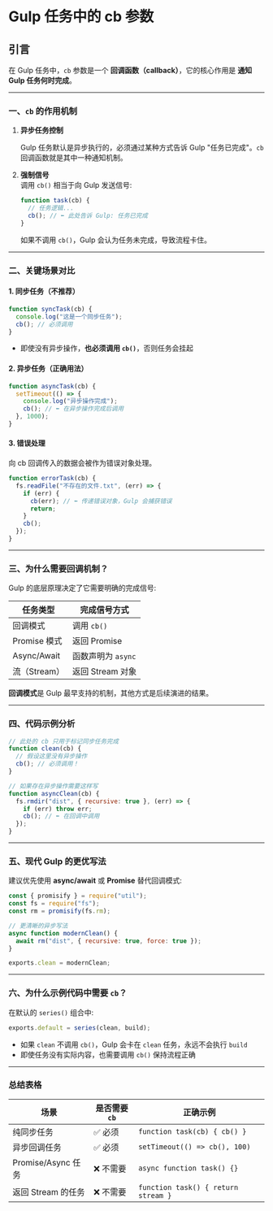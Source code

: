# Gulp 任务中的 cb 参数

## 引言

在 Gulp 任务中，`cb` 参数是一个 **回调函数（callback）**，它的核心作用是 **通知 Gulp 任务何时完成**。

---

### 一、`cb` 的作用机制

1. **异步任务控制**

   Gulp 任务默认是异步执行的，必须通过某种方式告诉 Gulp "任务已完成"。`cb` 回调函数就是其中一种通知机制。

2. **强制信号**  
   调用 `cb()` 相当于向 Gulp 发送信号:

   ```javascript
   function task(cb) {
     // 任务逻辑...
     cb(); // ⬅️ 此处告诉 Gulp: 任务已完成
   }
   ```

   如果不调用 `cb()`，Gulp 会认为任务未完成，导致流程卡住。

---

### 二、关键场景对比

#### 1. 同步任务（不推荐）

```javascript
function syncTask(cb) {
  console.log("这是一个同步任务");
  cb(); // 必须调用
}
```

- 即使没有异步操作，**也必须调用 `cb()`**，否则任务会挂起

#### 2. 异步任务（正确用法）

```javascript
function asyncTask(cb) {
  setTimeout(() => {
    console.log("异步操作完成");
    cb(); // ⬅️ 在异步操作完成后调用
  }, 1000);
}
```

#### 3. 错误处理

向 cb 回调传入的数据会被作为错误对象处理。

```javascript
function errorTask(cb) {
  fs.readFile("不存在的文件.txt", (err) => {
    if (err) {
      cb(err); // ⬅️ 传递错误对象，Gulp 会捕获错误
      return;
    }
    cb();
  });
}
```

---

### 三、为什么需要回调机制？

Gulp 的底层原理决定了它需要明确的完成信号:

| 任务类型     | 完成信号方式       |
| ------------ | ------------------ |
| 回调模式     | 调用 `cb()`        |
| Promise 模式 | 返回 Promise       |
| Async/Await  | 函数声明为 `async` |
| 流（Stream） | 返回 Stream 对象   |

**回调模式**是 Gulp 最早支持的机制，其他方式是后续演进的结果。

---

### 四、代码示例分析

```javascript
// 此处的 cb 只用于标记同步任务完成
function clean(cb) {
  // 假设这里没有异步操作
  cb(); // 必须调用！
}

// 如果存在异步操作需要这样写
function asyncClean(cb) {
  fs.rmdir("dist", { recursive: true }, (err) => {
    if (err) throw err;
    cb(); // ⬅️ 在回调中调用
  });
}
```

---

### 五、现代 Gulp 的更优写法

建议优先使用 **async/await** 或 **Promise** 替代回调模式:

```javascript
const { promisify } = require("util");
const fs = require("fs");
const rm = promisify(fs.rm);

// 更清晰的异步写法
async function modernClean() {
  await rm("dist", { recursive: true, force: true });
}

exports.clean = modernClean;
```

---

### 六、为什么示例代码中需要 `cb`？

在默认的 `series()` 组合中:

```javascript
exports.default = series(clean, build);
```

- 如果 `clean` 不调用 `cb()`，Gulp 会卡在 `clean` 任务，永远不会执行 `build`
- 即使任务没有实际内容，也需要调用 `cb()` 保持流程正确

---

### 总结表格

| 场景               | 是否需要 `cb` | 正确示例                            |
| ------------------ | ------------- | ----------------------------------- |
| 纯同步任务         | ✅ 必须       | `function task(cb) { cb() }`        |
| 异步回调任务       | ✅ 必须       | `setTimeout(() => cb(), 100)`       |
| Promise/Async 任务 | ❌ 不需要     | `async function task() {}`          |
| 返回 Stream 的任务 | ❌ 不需要     | `function task() { return stream }` |
